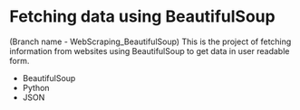 # Fetching data using BeautifulSoup
(Branch name - WebScraping_BeautifulSoup) This is the project of fetching information from websites using BeautifulSoup to get data in user readable form.
- BeautifulSoup
- Python
- JSON
